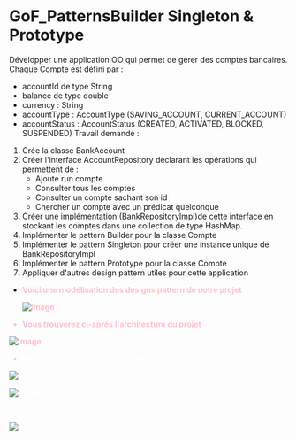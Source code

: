 # GoF_PatternsBuilder Singleton & Prototype

Développer une application OO qui permet de gérer des comptes bancaires. Chaque Compte est défini par :
   - accountId de type String
   - balance de type double
   - currency : String
   - accountType : AccountType (SAVING_ACCOUNT, CURRENT_ACCOUNT)
   - accountStatus : AccountStatus (CREATED, ACTIVATED, BLOCKED, SUSPENDED)
Travail demandé :
  1. Crée la classe BankAccount
  2. Créer l'interface AccountRepository déclarant les opérations qui permettent de :
       - Ajoute run compte
       - Consulter tous les comptes
       - Consulter un compte sachant son id
       - Chercher un compte avec un prédicat quelconque
   3. Créer une implémentation (BankRepositoryImpl)de cette interface en stockant les comptes dans une collection de type HashMap.
   4. Implémenter le pattern Builder pour la classe Compte
   5. Implémenter le pattern Singleton pour créer une instance unique de BankRepositoryImpl
   6. Implémenter le pattern Prototype pour la classe Compte
   8. Appliquer d'autres design pattern utiles pour cette application


 * <strong style="color:pink">Voici une modélisation des designs pattern de notre projet </span>

      ![image](https://github.com/Elammourikaoutar/GoF_PatternsBuilderSingletonPrototype/assets/106027819/5fc7b8f7-fbb9-4a03-907b-c29b1f8a9c06)

      
 * <strong style="color:dark">Vous trouverez ci-aprés l'architecture du projet </span>

 ![image](https://github.com/Elammourikaoutar/GoF_PatternsBuilderSingletonPrototype/assets/106027819/08663394-9417-44f4-9783-668a05dd94d3)

  * <strong style="color:white">Voici l'exécution de la classe main du projet </span>
  
 ![image](https://github.com/Elammourikaoutar/GoF_PatternsBuilderSingletonPrototype/assets/106027819/0d2f195c-da77-4942-a875-6f3679e78514)

 ![image](https://github.com/Elammourikaoutar/GoF_PatternsBuilderSingletonPrototype/assets/106027819/3391bb4d-c903-449d-a411-4c7cf80fd811)


 * <strong style="color:dark">Voici l'exécution de la classe test du projet </span>
 
 ![image](https://github.com/Elammourikaoutar/GoF_PatternsBuilderSingletonPrototype/assets/106027819/8f805e11-8617-4d03-afea-23aa357e8b35)


